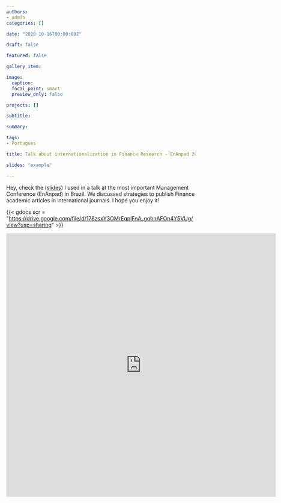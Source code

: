 ```yaml
---
authors:
- admin
categories: []

date: "2020-10-16T00:00:00Z"

draft: false

featured: false

gallery_item:

image:
  caption: 
  focal_point: smart
  preview_only: false

projects: []

subtitle: 

summary: 

tags: 
- Portugues

title: Talk about internationalization in Finance Research - EnAnpad 2020

slides: "example"

---
```


Hey, check the ([slides](https://zenodo.org/record/4096078)) I used in a talk at the most important Management Conference (EnAnpad) in Brazil. We discussed strategies to publish Finance academic articles in international journals. I hope you enjoy it!




{{< gdocs scr = "https://drive.google.com/file/d/178zsxY3OMrEqplFnA_gqhnAFOn4Y5VUg/view?usp=sharing" >}}


<iframe src="https://drive.google.com/file/d/1p-prPMV-Q0eUUYQ7Bidw2Yek_vv7XIro/view?usp=sharing" style="width:718px; height:700px;" frameborder="0"></iframe>


